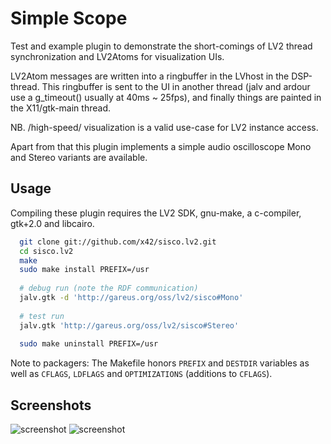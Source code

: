 Simple Scope
============

Test and example plugin to demonstrate the short-comings of LV2 thread
synchronization and LV2Atoms for visualization UIs.

LV2Atom messages are written into a ringbuffer in the LVhost in the DSP-thread.
This ringbuffer is sent to the UI in another thread (jalv and ardour use a
g_timeout() usually at 40ms ~ 25fps), and finally things are painted in the
X11/gtk-main thread.

NB. /high-speed/ visualization is a valid use-case for LV2 instance access.


Apart from that this plugin implements a simple audio oscilloscope
Mono and Stereo variants are available.


Usage
-----

Compiling these plugin requires the LV2 SDK, gnu-make, a c-compiler,
gtk+2.0 and libcairo.

```bash
  git clone git://github.com/x42/sisco.lv2.git
  cd sisco.lv2
  make
  sudo make install PREFIX=/usr
  
  # debug run (note the RDF communication)
  jalv.gtk -d 'http://gareus.org/oss/lv2/sisco#Mono'
  
  # test run
  jalv.gtk 'http://gareus.org/oss/lv2/sisco#Stereo'
  
  sudo make uninstall PREFIX=/usr
```

Note to packagers: The Makefile honors `PREFIX` and `DESTDIR` variables as well
as `CFLAGS`, `LDFLAGS` and `OPTIMIZATIONS` (additions to `CFLAGS`).


Screenshots
-----------

![screenshot](https://raw.github.com/x42/sisco.lv2/master/sisco1.png "Screenshot Slow")
![screenshot](https://raw.github.com/x42/sisco.lv2/master/sisco2.png "Screenshot Fast")
